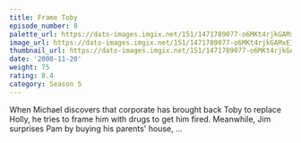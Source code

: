 ```yaml
---
title: Frame Toby
episode_number: 8
palette_url: https://dato-images.imgix.net/151/1471789077-o6MKt4rjkGAMxE75X48egbhMOUn.jpg?ixlib=rb-1.1.0&ch=DPR%2CWidth&auto=enhance&palette=json
image_url: https://dato-images.imgix.net/151/1471789077-o6MKt4rjkGAMxE75X48egbhMOUn.jpg?ixlib=rb-1.1.0&ch=DPR%2CWidth&auto=compress%2Cformat&w=500
thumbnail_url: https://dato-images.imgix.net/151/1471789077-o6MKt4rjkGAMxE75X48egbhMOUn.jpg?ixlib=rb-1.1.0&ch=DPR%2CWidth&auto=enhance&w=500&h=280&fit=crop&fm=jpg
date: '2008-11-20'
weight: 75
rating: 8.4
category: Season 5
---
```


When Michael discovers that corporate has brought back Toby to replace Holly, he tries to frame him with drugs to get him fired. Meanwhile, Jim surprises Pam by buying his parents' house, ...